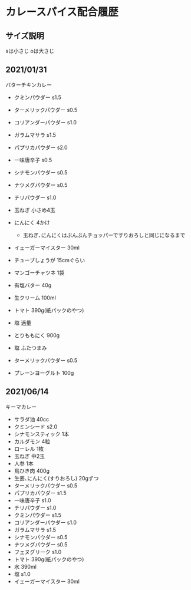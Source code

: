 # カレースパイス配合履歴

## サイズ説明

sは小さじ
oは大さじ

## 2021/01/31

バターチキンカレー

* クミンパウダー s1.5
* ターメリックパウダー s0.5
* コリアンダーパウダー s1.0
* ガラムマサラ s1.5
* パプリカパウダー s2.0
* 一味唐辛子 s0.5
* シナモンパウダー s0.5
* ナツメグパウダー s0.5
* チリパウダー s1.0
* 玉ねぎ 小さめ4玉
* にんにく 4かけ
  * 玉ねぎ､にんにくはぶんぶんチョッパーですりおろしと同じになるまで
* イェーガーマイスター 30ml
* チューブしょうが 15cmぐらい
* マンゴーチャツネ 1袋
* 有塩バター 40g
* 生クリーム 100ml
* トマト 390g(紙パックのやつ)
* 塩 適量

* とりももにく 900g
* 塩 ふたつまみ
* ターメリックパウダー s0.5
* プレーンヨーグルト 100g

## 2021/06/14

キーマカレー

* サラダ油 40cc
* クミンシード s2.0
* シナモンスティック 1本
* カルダモン 4粒
* ローレル 1枚
* 玉ねぎ 中2玉
* 人参 1本
* 鳥ひき肉 400g
* 生姜､にんにく(すりおろし) 20gずつ
* ターメリックパウダー s0.5
* パプリカパウダー s1.5
* 一味唐辛子 s1.0
* チリパウダー s1.0
* クミンパウダー s1.5
* コリアンダーパウダー s1.0
* ガラムマサラ s1.5
* シナモンパウダー s0.5
* ナツメグパウダー s0.5
* フェヌグリーク s1.0
* トマト 390g(紙パックのやつ)
* 水 390ml
* 塩 s1.0
* イェーガーマイスター 30ml
